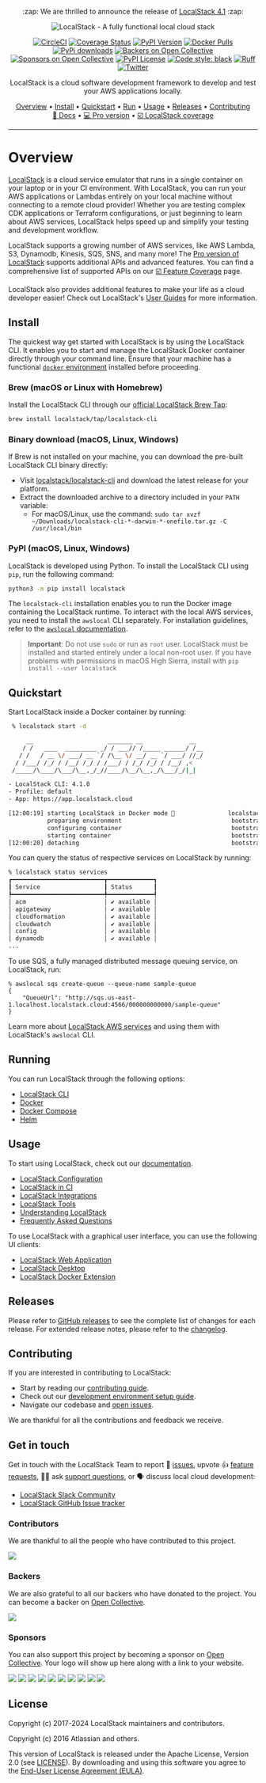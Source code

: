 <p align="center">
:zap: We are thrilled to announce the release of <a href="https://blog.localstack.cloud/localstack-release-v-4-1-0/">LocalStack 4.1</a> :zap:
</p>

<p align="center">
  <img src="https://raw.githubusercontent.com/localstack/localstack/master/docs/localstack-readme-banner.svg" alt="LocalStack - A fully functional local cloud stack">
</p>

<p align="center">
  <a href="https://circleci.com/gh/localstack/localstack"><img alt="CircleCI" src="https://img.shields.io/circleci/build/gh/localstack/localstack/master?logo=circleci"></a>
  <a href="https://coveralls.io/github/localstack/localstack?branch=master"><img alt="Coverage Status" src="https://coveralls.io/repos/github/localstack/localstack/badge.svg?branch=master"></a>
  <a href="https://pypi.org/project/localstack/"><img alt="PyPI Version" src="https://img.shields.io/pypi/v/localstack?color=blue"></a>
  <a href="https://hub.docker.com/r/localstack/localstack"><img alt="Docker Pulls" src="https://img.shields.io/docker/pulls/localstack/localstack"></a>
  <a href="https://pypi.org/project/localstack"><img alt="PyPi downloads" src="https://static.pepy.tech/badge/localstack"></a>
  <a href="#backers"><img alt="Backers on Open Collective" src="https://opencollective.com/localstack/backers/badge.svg"></a>
  <a href="#sponsors"><img alt="Sponsors on Open Collective" src="https://opencollective.com/localstack/sponsors/badge.svg"></a>
  <a href="https://img.shields.io/pypi/l/localstack.svg"><img alt="PyPI License" src="https://img.shields.io/pypi/l/localstack.svg"></a>
  <a href="https://github.com/psf/black"><img alt="Code style: black" src="https://img.shields.io/badge/code%20style-black-000000.svg"></a>
  <a href="https://github.com/astral-sh/ruff"><img alt="Ruff" src="https://img.shields.io/endpoint?url=https://raw.githubusercontent.com/astral-sh/ruff/main/assets/badge/v2.json"></a>
  <a href="https://twitter.com/localstack"><img alt="Twitter" src="https://img.shields.io/twitter/url/http/shields.io.svg?style=social"></a>
</p>

<p align="center">
  LocalStack is a cloud software development framework to develop and test your AWS applications locally.
</p>

<p align="center">
  <a href="#overview">Overview</a> •
  <a href="#install">Install</a> •
  <a href="#quickstart">Quickstart</a> •
  <a href="#running">Run</a> •
  <a href="#usage">Usage</a> •
  <a href="#releases">Releases</a> •
  <a href="#contributing">Contributing</a>
  <br/>
  <a href="https://docs.localstack.cloud" target="_blank">📖 Docs</a> •
  <a href="https://app.localstack.cloud" target="_blank">💻 Pro version</a> •
  <a href="https://docs.localstack.cloud/references/coverage/" target="_blank">☑️ LocalStack coverage</a>
</p>

---

# Overview

[LocalStack](https://localstack.cloud) is a cloud service emulator that runs in a single container on your laptop or in your CI environment. With LocalStack, you can run your AWS applications or Lambdas entirely on your local machine without connecting to a remote cloud provider! Whether you are testing complex CDK applications or Terraform configurations, or just beginning to learn about AWS services, LocalStack helps speed up and simplify your testing and development workflow.

LocalStack supports a growing number of AWS services, like AWS Lambda, S3, Dynamodb, Kinesis, SQS, SNS, and many more! The [Pro version of LocalStack](https://localstack.cloud/pricing) supports additional APIs and advanced features. You can find a comprehensive list of supported APIs on our [☑️ Feature Coverage](https://docs.localstack.cloud/user-guide/aws/feature-coverage/) page.

LocalStack also provides additional features to make your life as a cloud developer easier! Check out LocalStack's [User Guides](https://docs.localstack.cloud/user-guide/) for more information.

## Install

The quickest way get started with LocalStack is by using the LocalStack CLI. It enables you to start and manage the LocalStack Docker container directly through your command line. Ensure that your machine has a functional [`docker` environment](https://docs.docker.com/get-docker/) installed before proceeding.

### Brew (macOS or Linux with Homebrew)

Install the LocalStack CLI through our [official LocalStack Brew Tap](https://github.com/localstack/homebrew-tap):

```bash
brew install localstack/tap/localstack-cli
```

### Binary download (macOS, Linux, Windows)

If Brew is not installed on your machine, you can download the pre-built LocalStack CLI binary directly:

- Visit [localstack/localstack-cli](https://github.com/localstack/localstack-cli/releases/latest) and download the latest release for your platform.
- Extract the downloaded archive to a directory included in your `PATH` variable:
    -   For macOS/Linux, use the command: `sudo tar xvzf ~/Downloads/localstack-cli-*-darwin-*-onefile.tar.gz -C /usr/local/bin`

### PyPI (macOS, Linux, Windows)

LocalStack is developed using Python. To install the LocalStack CLI using `pip`, run the following command:

```bash
python3 -m pip install localstack
```

The `localstack-cli` installation enables you to run the Docker image containing the LocalStack runtime. To interact with the local AWS services, you need to install the `awslocal` CLI separately. For installation guidelines, refer to the [`awslocal` documentation](https://docs.localstack.cloud/user-guide/integrations/aws-cli/#localstack-aws-cli-awslocal).

> **Important**: Do not use `sudo` or run as `root` user. LocalStack must be installed and started entirely under a local non-root user. If you have problems with permissions in macOS High Sierra, install with `pip install --user localstack`

## Quickstart

Start LocalStack inside a Docker container by running:

```bash
 % localstack start -d

     __                     _______ __             __
    / /   ____  _________ _/ / ___// /_____ ______/ /__
   / /   / __ \/ ___/ __ `/ /\__ \/ __/ __ `/ ___/ //_/
  / /___/ /_/ / /__/ /_/ / /___/ / /_/ /_/ / /__/ ,<
 /_____/\____/\___/\__,_/_//____/\__/\__,_/\___/_/|_|

- LocalStack CLI: 4.1.0
- Profile: default
- App: https://app.localstack.cloud

[12:00:19] starting LocalStack in Docker mode 🐳               localstack.py:512
           preparing environment                               bootstrap.py:1321
           configuring container                               bootstrap.py:1329
           starting container                                  bootstrap.py:1339
[12:00:20] detaching                                           bootstrap.py:1343
```

You can query the status of respective services on LocalStack by running:

```bash
% localstack status services
┏━━━━━━━━━━━━━━━━━━━━━━━━━━┳━━━━━━━━━━━━━┓
┃ Service                  ┃ Status      ┃
┡━━━━━━━━━━━━━━━━━━━━━━━━━━╇━━━━━━━━━━━━━┩
│ acm                      │ ✔ available │
│ apigateway               │ ✔ available │
│ cloudformation           │ ✔ available │
│ cloudwatch               │ ✔ available │
│ config                   │ ✔ available │
│ dynamodb                 │ ✔ available │
...
```

To use SQS, a fully managed distributed message queuing service, on LocalStack, run:

```shell
% awslocal sqs create-queue --queue-name sample-queue
{
    "QueueUrl": "http://sqs.us-east-1.localhost.localstack.cloud:4566/000000000000/sample-queue"
}
```

Learn more about [LocalStack AWS services](https://docs.localstack.cloud/references/coverage/) and using them with LocalStack's `awslocal` CLI.

## Running

You can run LocalStack through the following options:

- [LocalStack CLI](https://docs.localstack.cloud/getting-started/installation/#localstack-cli)
- [Docker](https://docs.localstack.cloud/getting-started/installation/#docker)
- [Docker Compose](https://docs.localstack.cloud/getting-started/installation/#docker-compose)
- [Helm](https://docs.localstack.cloud/getting-started/installation/#helm)

## Usage

To start using LocalStack, check out our [documentation](https://docs.localstack.cloud).

- [LocalStack Configuration](https://docs.localstack.cloud/references/configuration/)
- [LocalStack in CI](https://docs.localstack.cloud/user-guide/ci/)
- [LocalStack Integrations](https://docs.localstack.cloud/user-guide/integrations/)
- [LocalStack Tools](https://docs.localstack.cloud/user-guide/tools/)
- [Understanding LocalStack](https://docs.localstack.cloud/references/)
- [Frequently Asked Questions](https://docs.localstack.cloud/getting-started/faq/)

To use LocalStack with a graphical user interface, you can use the following UI clients:

* [LocalStack Web Application](https://app.localstack.cloud)
* [LocalStack Desktop](https://docs.localstack.cloud/user-guide/tools/localstack-desktop/)
* [LocalStack Docker Extension](https://docs.localstack.cloud/user-guide/tools/localstack-docker-extension/)

## Releases

Please refer to [GitHub releases](https://github.com/localstack/localstack/releases) to see the complete list of changes for each release. For extended release notes, please refer to the [changelog](https://docs.localstack.cloud/references/changelog/).

## Contributing

If you are interested in contributing to LocalStack:

- Start by reading our [contributing guide](docs/CONTRIBUTING.md).
- Check out our [development environment setup guide](docs/development-environment-setup/README.md).
- Navigate our codebase and [open issues](https://github.com/localstack/localstack/issues).

We are thankful for all the contributions and feedback we receive.

## Get in touch

Get in touch with the LocalStack Team to
report 🐞 [issues](https://github.com/localstack/localstack/issues/new/choose),
upvote 👍 [feature requests](https://github.com/localstack/localstack/issues?q=is%3Aissue+is%3Aopen+sort%3Areactions-%2B1-desc+),
🙋🏽 ask [support questions](https://docs.localstack.cloud/getting-started/help-and-support/),
or 🗣️ discuss local cloud development:

- [LocalStack Slack Community](https://localstack.cloud/contact/)
- [LocalStack GitHub Issue tracker](https://github.com/localstack/localstack/issues)

### Contributors

We are thankful to all the people who have contributed to this project.

<a href="https://github.com/localstack/localstack/graphs/contributors"><img src="https://opencollective.com/localstack/contributors.svg?width=890" /></a>

### Backers

We are also grateful to all our backers who have donated to the project. You can become a backer on [Open Collective](https://opencollective.com/localstack#backer).

<a href="https://opencollective.com/localstack#backers" target="_blank"><img src="https://opencollective.com/localstack/backers.svg?width=890"></a>

### Sponsors

You can also support this project by becoming a sponsor on [Open Collective](https://opencollective.com/localstack#sponsor). Your logo will show up here along with a link to your website.

<a href="https://opencollective.com/localstack/sponsor/0/website" target="_blank"><img src="https://opencollective.com/localstack/sponsor/0/avatar.svg"></a>
<a href="https://opencollective.com/localstack/sponsor/1/website" target="_blank"><img src="https://opencollective.com/localstack/sponsor/1/avatar.svg"></a>
<a href="https://opencollective.com/localstack/sponsor/2/website" target="_blank"><img src="https://opencollective.com/localstack/sponsor/2/avatar.svg"></a>
<a href="https://opencollective.com/localstack/sponsor/3/website" target="_blank"><img src="https://opencollective.com/localstack/sponsor/3/avatar.svg"></a>
<a href="https://opencollective.com/localstack/sponsor/4/website" target="_blank"><img src="https://opencollective.com/localstack/sponsor/4/avatar.svg"></a>
<a href="https://opencollective.com/localstack/sponsor/5/website" target="_blank"><img src="https://opencollective.com/localstack/sponsor/5/avatar.svg"></a>
<a href="https://opencollective.com/localstack/sponsor/6/website" target="_blank"><img src="https://opencollective.com/localstack/sponsor/6/avatar.svg"></a>
<a href="https://opencollective.com/localstack/sponsor/7/website" target="_blank"><img src="https://opencollective.com/localstack/sponsor/7/avatar.svg"></a>
<a href="https://opencollective.com/localstack/sponsor/8/website" target="_blank"><img src="https://opencollective.com/localstack/sponsor/8/avatar.svg"></a>
<a href="https://opencollective.com/localstack/sponsor/9/website" target="_blank"><img src="https://opencollective.com/localstack/sponsor/9/avatar.svg"></a>

## License

Copyright (c) 2017-2024 LocalStack maintainers and contributors.

Copyright (c) 2016 Atlassian and others.

This version of LocalStack is released under the Apache License, Version 2.0 (see [LICENSE](LICENSE.txt)). By downloading and using this software you agree to the [End-User License Agreement (EULA)](docs/end_user_license_agreement).
